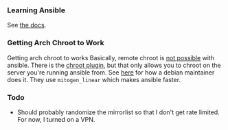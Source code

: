 ### Learning Ansible

See [the docs](https://docs.ansible.com/ansible/latest/getting_started/get_started_ansible.html).

### Getting Arch Chroot to Work

Getting arch chroot to works
Basically, remote chroot is [not possible](https://github.com/ansible/ansible/issues/6440) with ansible.
There is the [chroot plugin](https://www.reddit.com/r/ansible/comments/8kc59a/how_to_use_the_chroot_connection_plugin/),
but that only allows you to chroot on the server you're running ansible from.
See [here](https://blog.bofh.it/debian/id_462) for how a debian maintainer does it.
They use `mitogen_linear` which makes ansible faster.

### Todo

- Should probably randomize the mirrorlist so that I don't get rate limited. For now, I turned on a VPN.
